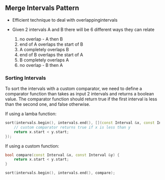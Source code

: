 Merge Intervals Pattern
------------------------------------------------------------------

- Efficient technique to deal with overlappingintervals

- Given 2 intervals A and B there will be 6 different ways they can relate
    1. no overlap - A then B
    2. end of A overlaps the start of B
    3. A completely overlaps B
    4. end of B overlaps the start of A
    5. B completely overlaps A
    6. no overlap - B then A

### Sorting Intervals
To sort the intervals with a custom comparator, we need to define a comparator function than takes as input 2 intervals and returns a boolean value. The comparator function should return true if the first interval is less than the second one, and false otherwise.

If using a lamba function:
```C++
sort(intervals.begin(), intervals.end(), [](const Interval &x, const Interval &y) {
    // custom comparator returns true if x is less than y
    return x.start < y.start;
});

```

If using a custom function:
```C++
bool compare(const Interval &x, const Interval &y) {
    return x.start < y.start;
}

sort(intervals.begin(), intervals.end(), compare);
```

